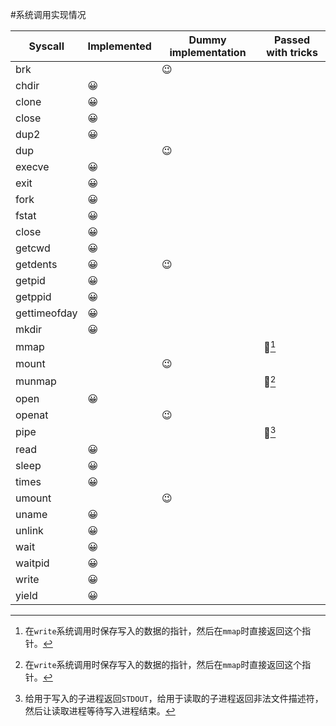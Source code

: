 #系统调用实现情况

Syscall | Implemented | Dummy implementation | Passed with tricks
--------|-------------|----------------------|-----------
brk           |    | 😉 |    |
chdir         | 😀 |    |    |
clone         | 😀 |    |    |
close         | 😀 |    |    |
dup2          | 😀 |    |    |
dup           |    | 😉 |    |
execve        | 😀 |    |    |
exit          | 😀 |    |    |
fork          | 😀 |    |    |
fstat         | 😀 |    |    |
close         | 😀 |    |    |
getcwd        | 😀 |    |    |
getdents      | 😀 | 😉 |    |
getpid        | 😀 |    |    |
getppid       | 😀 |    |    |
gettimeofday  | 😀 |    |    |
mkdir         | 😀 |    |    |
mmap          |    |    | 🤔[^2] |
mount         |    | 😉 |    |
munmap        |    |    | 🤔[^2] |
open          | 😀 |    |    |
openat        |    | 😉 |    |
pipe          |    |    | 🤔[^1] |
read          | 😀 |    |    |
sleep         | 😀 |    |    |
times         | 😀 |    |    |
umount        |    | 😉 |    |
uname         | 😀 |    |    |
unlink        | 😀 |    |    |
wait          | 😀 |    |    |
waitpid       | 😀 |    |    |
write         | 😀 |    |    |
yield         | 😀 |    |    |

[^1]: 给用于写入的子进程返回`STDOUT`，给用于读取的子进程返回非法文件描述符，然后让读取进程等待写入进程结束。
[^2]: 在`write`系统调用时保存写入的数据的指针，然后在`mmap`时直接返回这个指针。

